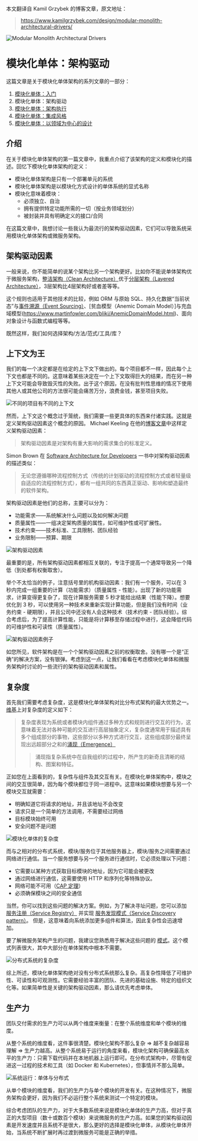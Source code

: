 本文翻译自 Kamil Grzybek 的博客文章，原文地址：
> https://www.kamilgrzybek.com/design/modular-monolith-architectural-drivers/

![Modular Monolith Architectural Drivers](https://github.com/hotjk/translation/blob/master/microservices/mm/Modular_Monolith_Architectural_Drivers_Promo-825x510.jpg)
 
# 模块化单体：架构驱动

这篇文章是关于模块化单体架构的系列文章的一部分：

1. [模块化单体：入门](https://github.com/hotjk/translation/blob/master/microservices/modular-monolith-primer.md)
2. 模块化单体：架构驱动
3. [模块化单体：架构执行](https://github.com/hotjk/translation/blob/master/microservices/modular-monolith-architecture-enforcement.md)
4. [模块化单体：集成风格](https://github.com/hotjk/translation/blob/master/microservices/modular-monolith-integration-styles.md)
5. [模块化单体：以领域为中心的设计](https://github.com/hotjk/translation/blob/master/microservices/modular-monolith-domain-centric-design.md)


## 介绍

在关于模块化单体架构的第一篇文章中，我重点介绍了该架构的定义和模块化的描述。回忆下模块化单体架构的定义：

- 模块化单体架构是只有一个部署单元的系统
- 模块化单体架构是以模块化方式设计的单体系统的显式名称
- 模块化意味着模块：
  - 必须独立、自治
  - 拥有提供特定功能所需的一切（按业务领域划分）
  - 被封装并具有明确定义的接口/合同
  
在这篇文章中，我想讨论一些我认为最流行的架构驱动因素，它们可以导致系统采用模块化单体架构或微服务架构。

## 架构驱动因素

一般来说，你不能简单的说某个架构比另一个架构更好。比如你不能说单体架构优于微服务架构，[整洁架构（Clean Architecture）](https://blog.cleancoder.com/uncle-bob/2012/08/13/the-clean-architecture.html)优于[分层架构（Layered Architecture）](https://www.oreilly.com/library/view/software-architecture-patterns/9781491971437/ch01.html)，3层架构比4层架构好或者差等等。

这个规则也适用于其他技术的比较，例如 ORM 与原始 SQL、持久化数据“当前状态”与[事件溯源（Event Sourcing）](https://martinfowler.com/eaaDev/EventSourcing.html)、[贫血模型（Anemic Domain Model）]与充血域模型(https://www.martinfowler.com/bliki/AnemicDomainModel.html)、面向对象设计与函数式编程等等。

既然这样，我们如何选择架构/方法/范式/工具/库？

## 上下文为王

我们的每一个决定都是在给定的上下文下做出的。每个项目都不一样，因此每个上下文也都是不同的。这意味着某些决定在一个上下文取得巨大的结果，而在另一种上下文可能会导致毁灭性的失败。出于这个原因，在没有批判性思维的情况下使用其他人或其他公司的方法很可能会痛苦万分，浪费金钱，甚至项目失败。

![不同的项目有不同的上下文](https://github.com/hotjk/translation/blob/master/microservices/mm/Modular-Monolith_Contexts-1-768x241.jpg?raw=true)

然而，上下文这个概念过于笼统，我们需要一些更具体的东西来付诸实践。这就是定义架构驱动因素这个概念的原因。 Michael Keeling 在他的[博客文章](https://www.neverletdown.net/2014/10/architectural-drivers.html)中这样定义架构驱动因素：

> 架构驱动因素是对架构有重大影响的需求集合的标准定义。

Simon Brown 在 [Software Architecture for Developers](https://softwarearchitecturefordevelopers.com/) 一书中对架构驱动因素的描述类似：

> 无论您遵循哪种流程控制方式（传统的计划驱动的流程控制方式或者轻量级自适应的流程控制方式），都有一组共同的东西真正驱动、影响和塑造最终的软件架构。

架构驱动因素是他们的总称，主要可以分为：

- 功能需求——系统解决什么问题以及如何解决问题
- 质量属性——一组决定架构质量的属性，如可维护性或可扩展性。
- 技术约束——技术标准、工具限制、团队经验
- 业务限制——预算、期限

![架构驱动因素](https://github.com/hotjk/translation/blob/master/microservices/mm/Modular-Monolith_-Architectural-Drivers-Architectural-Drivers-768x364.jpg?raw=true)

最重要的是，所有架构驱动因素都相互关联的，专注于提高一个通常导致另一个降低（到处都有权衡取舍）。 

举个不太恰当的例子，注意括号里的机构驱动因素：我们有一个服务，可以在 3 秒内完成一组重要的计算（功能需求）（质量属性 - 性能）。出现了新的功能需求，计算变得更复杂了，现在计算服务需要 5 秒才能给出结果（性能下降）。想要优化到 3 秒，可以使用另一种技术来重新实现计算功能，但是我们没有时间（业务约束 - 硬期限），并且公司中还没有人会这种技术（技术约束 - 团队经验）。综合考虑后，为了提高计算性能，只能是将计算移至存储过程中进行，这会降低代码的可维护性和可读性（质量属性）。

![架构驱动因素例子](https://github.com/hotjk/translation/blob/master/microservices/mm/Modular-Monolith_-Architectural-Drivers-Example-768x333.jpg?raw=true)

如您所见，软件架构是在一个个架构驱动因素之前的权衡取舍。没有哪一个是“正确”的解决方案，没有银弹。考虑到这一点，让我们看看在考虑模块化单体和微服务架构时讨论的一些流行的架构驱动因素和属性。

## 复杂度

首先我们需要考虑复杂度，这是模块化单体架构对比分布式架构的最大优势之一。[维基](https://en.wikipedia.org/wiki/Complexity)上对复杂度的定义如下：

> 复杂度表现为系统或者模块内组件通过多种方式和规则进行交互的行为，这意味着无法对各种可能的交互进行高层抽象定义，复杂度通常用于描述具有多个组成部分的事物，这些部分以多种方式进行交互，这些组成部分最终呈现出远超部分之和的[涌现（Emergence）](https://en.wikipedia.org/wiki/Emergence)
>> 涌现指复杂系统中在自我组织的过程中，所产生的新奇且清晰的结构、图案和特征。

正如您在上面看到的，复杂性与组件及其交互有关。在模块化单体架构中，模块之间的交互很简单，因为每个模块都位于同一进程中。这意味如果模块想要与另一个模块交互就需要：

- 明确知道它将请求的地址，并且该地址不会改变
- 请求只是一个简单的方法调用，不需要经过网络
- 目标模块始终可用
- 安全问题不是问题

![模块化单体的复杂度](https://github.com/hotjk/translation/blob/master/microservices/mm/Modular-Monolith_-Architectural-Drivers-Complexity-768x304.jpg?raw=true)

而与之相对的分布式系统，模块/服务位于其他服务器上，模块/服务之间需要通过网络进行通信。当一个服务想要与另一个服务进行通信时，它必须处理以下问题：

- 它需要以某种方式获取目标模块的地址，因为它可能会被更改
- 通过网络进行通信，这需要使用 HTTP 和序列化等特殊协议。
- 网络可能不可用（[CAP 定理](https://en.wikipedia.org/wiki/CAP_theorem)）
- 必须确保模块之间的安全通信

当然，你可以找到这些问题的解决方案。例如，为了解决寻址问题，您可以添加 [服务注册（Service Registry）](https://microservices.io/patterns/service-registry.html) 并实现 [服务发现模式（Service Discovery pattern）](https://microservices.io/patterns/server-side-discovery.html)。 但是，这意味着向系统添加更多组件和算法，因此复杂性会迅速增加。

要了解微服务架构产生的问题，我建议您熟悉用于解决这些问题的 [模式](https://microservices.io/patterns/index.html)。这个模式列表很大，其中大部分在单体架构中根本不需要。

![分布式系统的复杂度](https://github.com/hotjk/translation/blob/master/microservices/mm/Modular-Monolith_-Architectural-Drivers-Complexity-Distribiuted-System-768x304.jpg?raw=true)

综上所述，模块化单体架构绝对没有分布式系统那么复杂。高复杂性降低了可维护性、可读性和可观测性。它需要经验丰富的团队、先进的基础设施、特定的组织文化等。如果简单性是关键的架构驱动因素，那么请优先考虑单体。

## 生产力

团队交付需求的生产力可以从两个维度来衡量：在整个系统维度和单个模块的维度。

从整个系统的维度看，这件事很清楚。模块化架构不那么复杂 => 越不复杂越容易理解 => 生产力越高。从整个系统易于运行的角度来看，模块化架构可确保最高水平的生产力：只需下载代码并在本地机器上运行即可。在分布式架构中，尽管有促进这一过程的技术和工具（如 Docker 和 Kubernetes），但事情并不那么简单。

![系统运行：单体与分布式](https://github.com/hotjk/translation/blob/master/microservices/mm/Modular-Monolith_-Architectural-Drivers-Productivity-768x364.jpg?raw=true)

从单个模块的维度看，我们的生产力与单个模块的开发有关。在这种情况下，微服务架构会更好，因为我们不必运行整个系统来测试一个特定的模块。

综合考虑团队的生产力，对于大多数系统来说是模块化单体的生产力高，但对于真正的大型项目（数十或数百个模块）来说微服务的生产力高。如果您的架构驱动因素是开发速度并且系统不是很大，那么更好的选择是模块化单体，从模块化单体开始，当系统不断扩展时再过渡到微服务可能是正确的举措。


